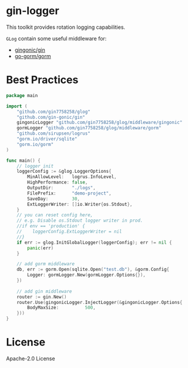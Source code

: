 # gin-logger

This toolkit provides rotation logging capabilities.

`GLog` contain some useful middleware for:

- [gingonic/gin](https://github.com/gin-gonic/gin)
- [go-gorm/gorm](https://github.com/go-gorm/gorm)

# Best Practices

```go
package main

import (
	"github.com/gin7758258/glog"
	"github.com/gin-gonic/gin"
	gingonicLogger "github.com/gin7758258/glog/middleware/gingonic"
	gormLogger "github.com/gin7758258/glog/middleware/gorm"
	"github.com/sirupsen/logrus"
	"gorm.io/driver/sqlite"
	"gorm.io/gorm"
)

func main() {
	// logger init
	loggerConfig := &glog.LoggerOptions{
		MinAllowLevel:   logrus.InfoLevel,
		HighPerformance: false,
		OutputDir:       "./logs",
		FilePrefix:      "demo-project",
		SaveDay:         30,
		ExtLoggerWriter: []io.Writer{os.Stdout},
	}
	// you can reset config here, 
	// e.g. Disable os.Stdout logger writer in prod.
	//if env == 'production' {
	//    loggerConfig.ExtLoggerWriter = nil
	//}
	if err := glog.InitGlobalLogger(loggerConfig); err != nil {
		panic(err)
	}

	// add gorm middleware
	db, err := gorm.Open(sqlite.Open("test.db"), &gorm.Config{
		Logger: gormLogger.New(gormLogger.Options{}),
	})
	
	// add gin middleware
	router := gin.New()
	router.Use(gingonicLogger.InjectLogger(&gingonicLogger.Options{
		BodyMaxSize:          500,
	}))
}
```

# License

Apache-2.0 License

